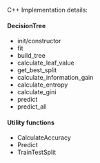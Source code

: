
C++ Implementation details:

#### DecisionTree
- init/constructor
- fit
- build_tree
- calculate_leaf_value
- get_best_split
- calculate_information_gain
- calculate_entropy
- calculate_gini
- predict
- predict_all

#### Utility functions
- CalculateAccuracy
- Predict
- TrainTestSplit
